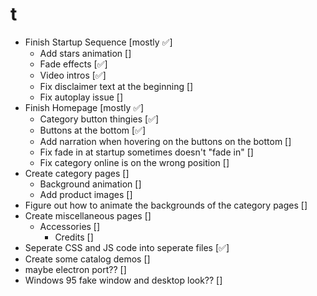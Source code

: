 # t
- Finish Startup Sequence [mostly ✅]
  - Add stars animation []
  - Fade effects [✅]
  - Video intros [✅]
  - Fix disclaimer text at the beginning []
  - Fix autoplay issue []
- Finish Homepage [mostly ✅]
  - Category button thingies [✅]
  - Buttons at the bottom [✅]
  - Add narration when hovering on the buttons on the bottom []
  - Fix fade in at startup sometimes doesn't "fade in" []
  - Fix category online is on the wrong position []
- Create category pages []
  - Background animation []
  - Add product images []
- Figure out how to animate the backgrounds of the category pages []
- Create miscellaneous pages []
  - Accessories []
    - Credits []
- Seperate CSS and JS code into seperate files [✅]
- Create some catalog demos []
- maybe electron port?? []
- Windows 95 fake window and desktop look?? []
